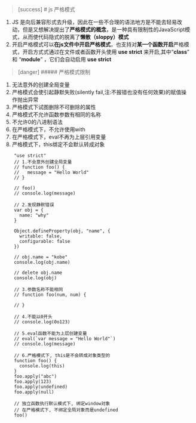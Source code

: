 >[success] # js 严格模式
1. JS 是向后兼容形式去升级，因此在一些不合理的语法地方是不能去轻易改动，但是又想解决提出了**严格模式的概念**，是一种具有限制性的JavaScript模式，从而使代码隐式的脱离了**懒散（sloppy）模式**
2. 开启严格模式可以**在js文件中开启严格模式**，也支持对**某一个函数开启**严格模式，开启方式式通过在文件或者函数开头使用 **use strict** 来开启,其中“**class**” 和 “**module**” ，它们会自动启用 **use strict**
>[danger] ##### 严格模式限制

1. 无法意外的创建全局变量
2. 严格模式会使引起静默失败(silently fail,注:不报错也没有任何效果)的赋值操作抛出异常
3. 严格模式下试图删除不可删除的属性
4. 严格模式不允许函数参数有相同的名称
5. 不允许0的八进制语法
6. 在严格模式下，不允许使用with
7. 在严格模式下，eval不再为上层引用变量
8. 严格模式下，this绑定不会默认转成对象
~~~
    "use strict"
    // 1.不会意外创建全局变量
    // function foo() {
    //   message = "Hello World"
    // }

    // foo()
    // console.log(message)

    // 2.发现静默错误
    var obj = {
      name: "why"
    }

    Object.defineProperty(obj, "name", {
      writable: false,
      configurable: false
    })

    // obj.name = "kobe"
    console.log(obj.name)

    // delete obj.name
    console.log(obj)

    // 3.参数名称不能相同
    // function foo(num, num) {

    // }

    // 4.不能以0开头
    // console.log(0o123)

    // 5.eval函数不能为上层创建变量
    // eval(`var message = "Hello World"`)
    // console.log(message)

    // 6.严格模式下, this是不会转成对象类型的
    function foo() {
      console.log(this)
    }
    foo.apply("abc")
    foo.apply(123)
    foo.apply(undefined)
    foo.apply(null)
    
    // 独立函数执行默认模式下, 绑定window对象
    // 在严格模式下, 不绑定全局对象而是undefined
    foo()
~~~